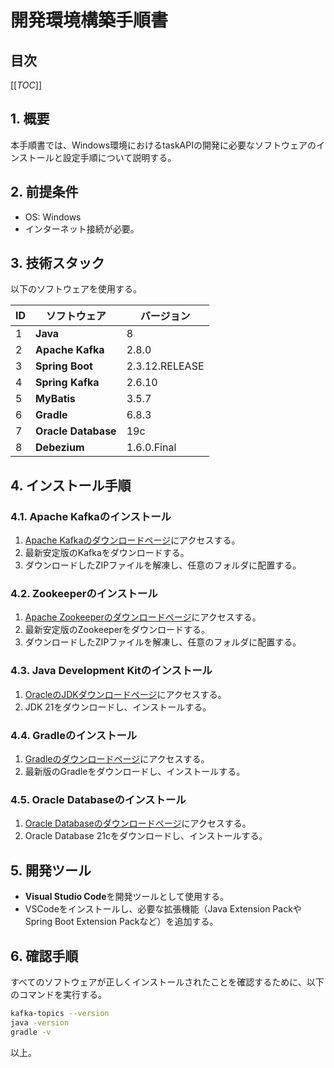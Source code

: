 # 開発環境構築手順書

## 目次
[[_TOC_]]

## 1. 概要
本手順書では、Windows環境におけるtaskAPIの開発に必要なソフトウェアのインストールと設定手順について説明する。

## 2. 前提条件
- OS: Windows
- インターネット接続が必要。

## 3. 技術スタック
以下のソフトウェアを使用する。

| ID  | ソフトウェア        | バージョン     |
| --- | ------------------- | -------------- |
| 1   | **Java**            | 8              |
| 2   | **Apache Kafka**    | 2.8.0          |
| 3   | **Spring Boot**     | 2.3.12.RELEASE |
| 4   | **Spring Kafka**    | 2.6.10         |
| 5   | **MyBatis**         | 3.5.7          |
| 6   | **Gradle**          | 6.8.3          |
| 7   | **Oracle Database** | 19c            |
| 8   | **Debezium**        | 1.6.0.Final    |


## 4. インストール手順

### 4.1. Apache Kafkaのインストール
1. [Apache Kafkaのダウンロードページ](https://kafka.apache.org/downloads)にアクセスする。
2. 最新安定版のKafkaをダウンロードする。
3. ダウンロードしたZIPファイルを解凍し、任意のフォルダに配置する。

### 4.2. Zookeeperのインストール
1. [Apache Zookeeperのダウンロードページ](https://zookeeper.apache.org/releases.html)にアクセスする。
2. 最新安定版のZookeeperをダウンロードする。
3. ダウンロードしたZIPファイルを解凍し、任意のフォルダに配置する。

### 4.3. Java Development Kitのインストール
1. [OracleのJDKダウンロードページ](https://www.oracle.com/java/technologies/javase/jdk21-archive-downloads.html)にアクセスする。
2. JDK 21をダウンロードし、インストールする。

### 4.4. Gradleのインストール
1. [Gradleのダウンロードページ](https://gradle.org/install/)にアクセスする。
2. 最新版のGradleをダウンロードし、インストールする。

### 4.5. Oracle Databaseのインストール
1. [Oracle Databaseのダウンロードページ](https://www.oracle.com/database/technologies/)にアクセスする。
2. Oracle Database 21cをダウンロードし、インストールする。

## 5. 開発ツール
- **Visual Studio Code**を開発ツールとして使用する。
- VSCodeをインストールし、必要な拡張機能（Java Extension PackやSpring Boot Extension Packなど）を追加する。

## 6. 確認手順
すべてのソフトウェアが正しくインストールされたことを確認するために、以下のコマンドを実行する。

```bash
kafka-topics --version
java -version
gradle -v
```

以上。